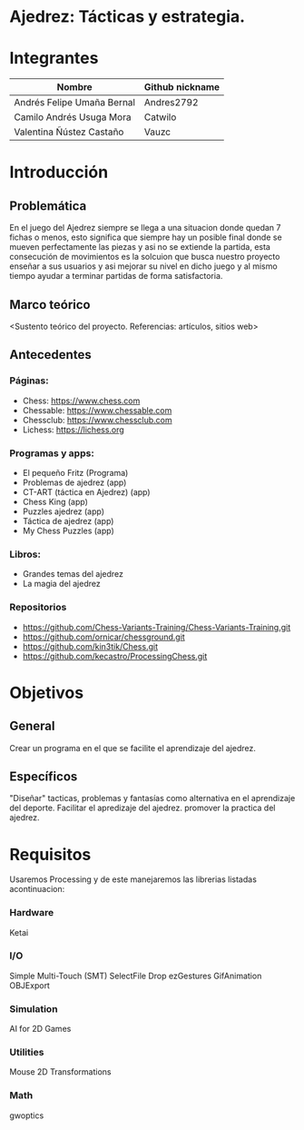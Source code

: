 # Ajedrez: Tácticas y estrategia.

# Integrantes

| Nombre                     | Github nickname |
|----------------------------|-----------------|
| Andrés Felipe Umaña Bernal |   Andres2792    |
| Camilo Andrés Usuga Mora   |   Catwilo       |
| Valentina Ñústez Castaño   |   Vauzc         |

# Introducción

## Problemática

En el juego del Ajedrez siempre se llega a una situacion donde quedan 7 fichas o menos, esto significa que siempre hay un posible final donde se mueven perfectamente las piezas y asi no se extiende la partida, esta consecución de movimientos es la solcuion que busca nuestro proyecto enseñar a sus usuarios y asi mejorar su nivel en dicho juego y al mismo tiempo ayudar a terminar partidas de forma satisfactoria.

## Marco teórico

<Sustento teórico del proyecto. Referencias: artículos, sitios web>

## Antecedentes
### Páginas:
- Chess: https://www.chess.com
- Chessable: https://www.chessable.com
- Chessclub: https://www.chessclub.com
- Lichess: https://lichess.org

### Programas y apps:
- El pequeño Fritz (Programa)
- Problemas de ajedrez (app)
- CT-ART (táctica en Ajedrez) (app)
- Chess King (app)
- Puzzles ajedrez (app)
- Táctica de ajedrez (app)
- My Chess Puzzles (app)

### Libros:
- Grandes temas del ajedrez
- La magia del ajedrez

### Repositorios
- https://github.com/Chess-Variants-Training/Chess-Variants-Training.git
- https://github.com/ornicar/chessground.git
- https://github.com/kin3tik/Chess.git
- https://github.com/kecastro/ProcessingChess.git
# Objetivos

## General

Crear un programa en el que se facilite el aprendizaje del ajedrez.

## Específicos

"Diseñar" tacticas, problemas y fantasías como alternativa en el aprendizaje del deporte.
Facilitar el apredizaje del ajedrez.
promover la practica del ajedrez.

# Requisitos
Usaremos Processing y de este manejaremos las librerias listadas acontinuacion:
### Hardware
Ketai
### I/O
Simple Multi-Touch (SMT)
SelectFile
Drop
ezGestures
GifAnimation
OBJExport
### Simulation
AI for 2D Games
### Utilities
Mouse 2D Transformations
### Math
gwoptics
